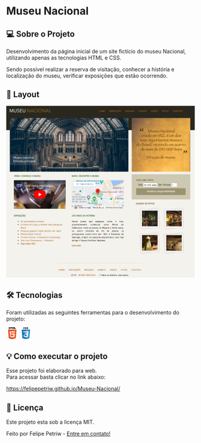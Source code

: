 # Museu Nacional
 
## 💻 Sobre o Projeto
Desenvolvimento da página inicial de um site fictício do museu Nacional, utilizando apenas as tecnologias HTML e CSS.

Sendo possível realizar a reserva de visitação, conhecer a história e localização do museu, verificar exposições que estão ocorrendo.

## 🎨 Layout

![image](https://github.com/FelipePetriw/Museu-Nacional/blob/main/imagens/Tela%20Apresenta%C3%A7%C3%A3o.png)

## 🛠 Tecnologias

Foram utilizadas as seguintes ferramentas para o desenvolvimento do projeto:

<code><img height="32" src="https://raw.githubusercontent.com/github/explore/80688e429a7d4ef2fca1e82350fe8e3517d3494d/topics/html/html.png" alt="HTML5"/></code>
<code><img height="32" src="https://raw.githubusercontent.com/github/explore/80688e429a7d4ef2fca1e82350fe8e3517d3494d/topics/css/css.png" alt="CSS"/></code>

## 💡 Como executar o projeto

Esse projeto foi elaborado para web. </br>
Para acessar basta clicar no link abaixo:

https://felipepetriw.github.io/Museu-Nacional/

## 📝 Licença

Este projeto esta sob a licença MIT.

Feito por Felipe Petriw - [Entre em contato!](https://www.linkedin.com/in/felipepetriw/)
